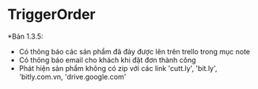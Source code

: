 # TriggerOrder

*Bản 1.3.5:
- Có thông báo các sản phẩm đã đảy được lên trên trello trong mục note
- Có thông báo email cho khách khi đặt đơn thành công
- Phát hiện sản phẩm không có zip với các link 'cutt.ly', 'bit.ly', 'bitly.com.vn, 'drive.google.com'
